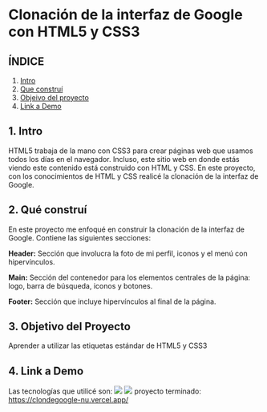 # Clonación de la interfaz de Google con HTML5 y CSS3

## **ÍNDICE**
1. [Intro](#)
2. [Que construí](#)
3. [Objeivo del proyecto](#)
4. [Link a Demo](#)

## 1. Intro
HTML5 trabaja de la mano con CSS3 para crear páginas web que usamos todos los días en el navegador. Incluso, este sitio web en donde estás viendo este contenido está construido con HTML y CSS. En este proyecto, con los conocimientos de HTML y CSS realicé la clonación de la interfaz de Google.

## 2. Qué construí
En este proyecto me enfoqué en construir la clonación de la interfaz de Google. Contiene las siguientes secciones:

**Header:** Sección que involucra la foto de mi perfil, iconos y el menú con hipervínculos.

**Main:** Sección del contenedor para los elementos centrales de la página: logo, barra de búsqueda, iconos y botones.

**Footer:** Sección que incluye hipervínculos al final de la página.

## 3. Objetivo del Proyecto
Aprender a utilizar las etiquetas estándar de HTML5 y CSS3

## 4. Link a Demo

Las tecnologías que utilicé son:
<img src="https://img.shields.io/badge/HTML5-E34F26?style=for-the-badge&logo=html5&logoColor=white" />
<img src="https://img.shields.io/badge/CSS3-1572B6?style=for-the-badge&logo=css3&logoColor=white" />
proyecto terminado: https://clondegoogle-nu.vercel.app/
